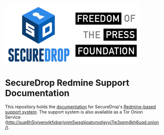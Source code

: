 ![SecureDrop logo](images/sdlogo.png)![Freedom of the Press Foundation's logo](images/fpflogo.png)

# SecureDrop Redmine Support Documentation

This repository holds the [documentation](https://securedrop-support.readthedocs.io/en/latest/index.html) for SecureDrop's [Redmine-based support system](https://support.freedom.press). The support system is also available as a Tor Onion Service (http://sup6h5iyiyenvjkfxbgrjynm5wsgijjoatvnvdgyyi7je3xqm4kh6uqd.onion/).
